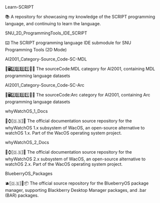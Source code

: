 
Learn-SCRIPT

📚️ A repository for showcasing my knowledge of the SCRIPT programming language, and continuing to learn the language.

SNU_2D_ProgrammingTools_IDE_SCRIPT

⌨️ The SCRIPT programming language IDE submodule for SNU Programming Tools (2D Mode) 

AI2001_Category-Source_Code-SC-MDL

🧠️🖥️2️⃣️0️⃣️0️⃣️1️⃣️💾️📜️ The sourceCode:MDL category for AI2001, containing MDL programming language datasets

AI2001_Category-Source_Code-SC-Arc

🧠️🖥️2️⃣️0️⃣️0️⃣️1️⃣️💾️📜️ The sourceCode:Arc category for AI2001, containing Arc programming language datasets

whyWatchOS_1_Docs

🍏️⌚️[🇴.🇸]📖️ The official documentation source repository for the whyWatchOS 1.x subsystem of WacOS, an open-source alternative to watchOS 1.x. Part of the WacOS operating system project.

whyWatchOS_2_Docs

🍏️⌚️[🇴.🇸]📖️ The official documentation source repository for the whyWatchOS 2.x subsystem of WacOS, an open-source alternative to watchOS 2.x. Part of the WacOS operating system project.

BlueberryOS_Packages

🫐️[🇴.🇸]📱️📦️ The official source repository for the BlueberryOS package manager, supporting Blackberry Desktop Manager packages, and .bar (BAR) packages.

